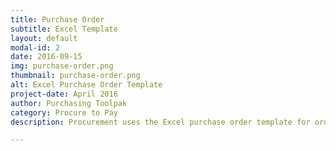 ```yaml
---
title: Purchase Order
subtitle: Excel Template
layout: default
modal-id: 2
date: 2016-09-15
img: purchase-order.png
thumbnail: purchase-order.png
alt: Excel Purchase Order Template
project-date: April 2016
author: Purchasing Toolpak
category: Procure to Pay
description: Procurement uses the Excel purchase order template for ordering supplies or materials. Includes second page for added procurement detail along with third tab for receiving items ordered.

---
```

